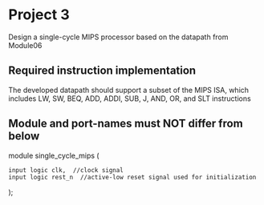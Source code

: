 # Project 3
Design a single-cycle MIPS processor based on the datapath from Module06

## Required instruction implementation
The developed datapath should support a subset of the MIPS ISA, which includes LW, SW, BEQ, ADD, ADDI,
SUB, J, AND, OR, and SLT instructions

## Module and port-names must NOT differ from below
module single_cycle_mips (

    input logic clk,  //clock signal
    input logic rest_n  //active-low reset signal used for initialization
);
